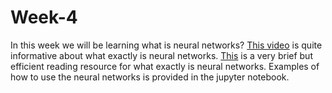 # Week-4
In this week we will be learning what is neural networks?
[This video](https://www.youtube.com/watch?v=EVeqrPGfuCY&list=PLLssT5z_DsK-h9vYZkQkYNWcItqhlRJLN&index=46) is quite informative about what exactly is neural networks.
[This](https://www.ibm.com/in-en/cloud/learn/neural-networks) is a very brief but efficient reading resource for what exactly is neural networks.
Examples of how to use the neural networks is provided in the jupyter notebook.

